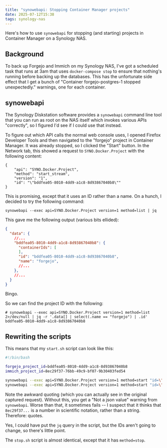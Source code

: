 ```yaml
---
title: "synowebapi: Stopping Container Manager projects"
date: 2025-07-12T15:38
tags: synology-nas
---
```


Here's how to use `synowebapi` for stopping (and starting) projects in Container Manager on a Synology NAS.

## Background

To back up Forgejo and Immich on my Synology NAS, I've got a scheduled task that runs at 3am that uses `docker-compose
stop` to ensure that nothing's running before backing up the databases. This has the unfortunate side effect that I get
a bunch of "Container forgejo-postgres-1 stopped unexpectedly." warnings, one for each container.

## synowebapi

The Synology Diskstation software provides a `synowebapi` command line tool that you can run as root on the NAS itself
which invokes various APIs "correctly", so I figured I'd see if I could use that instead.

To figure out which API calls the normal web console uses, I opened Firefox Developer Tools and then navigated to the
"forgejo" project in Container Manager. It was already stopped, so I clicked the "Start" button. In the Network tab,
this showed a request to `SYNO.Docker.Project` with the following content:

```
{
	"api": "SYNO.Docker.Project",
	"method": "start_stream",
	"version": "1",
	"id": "\"bddfea05-8010-4dd9-a1c8-8d93867040b8\""
}
```

This is promising, except that it uses an ID rather than a name. On a hunch, I decided to try the following command:

```
synowebapi --exec api=SYNO.Docker.Project version=1 method=list | jq
```

This gave me the following output (various bits ellided):

```json
{
  "data": {
    //...
    "bddfea05-8010-4dd9-a1c8-8d93867040b8": {
      "containerIds": [
      ],
      "id": "bddfea05-8010-4dd9-a1c8-8d93867040b8",
      "name": "forgejo",
      //...
    },
    //...
  }
}
```

Bingo.

So we can find the project ID with the following:

```
# synowebapi --exec api=SYNO.Docker.Project version=1 method=list 2>/dev/null | jq -r '.data[] | select(.name == "forgejo") | .id'
bddfea05-8010-4dd9-a1c8-8d93867040b8
```

## Rewriting the scripts

This means that my `start.sh` script can look like this:

```sh
#!/bin/bash

forgejo_project_id=bddfea05-8010-4dd9-a1c8-8d93867040b8
immich_project_id=8ec29f37-76bb-49c9-bf07-9b30403fed54

synowebapi --exec api=SYNO.Docker.Project version=1 method=start "id=\"$forgejo_project_id\""
synowebapi --exec api=SYNO.Docker.Project version=1 method=start "id=\"$immich_project_id\""
```

Note the awkward quoting (which you can actually see in the original captured request). Without this, you get a "Not a
json value" warning from `synowebapi`. Worse than that, it sometimes fails -- I suspect that it thinks that
`8ec29f37...` is a number in scientific notation, rather than a string. Therefore: quotes.

Yes, I could have put the `jq` query in the script, but the IDs aren't going to change, so there's little point.

The `stop.sh` script is almost identical, except that it has `method=stop`.

